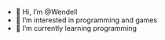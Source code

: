 - 👋 Hi, I’m @Wendell
- 👀 I’m interested in programming and games
- 🌱 I’m currently learning programming



<!---
Wendelljeronimo/Wendelljeronimo is a ✨ special ✨ repository because its `README.md` (this file) appears on your GitHub profile.
You can click the Preview link to take a look at your changes.
--->

